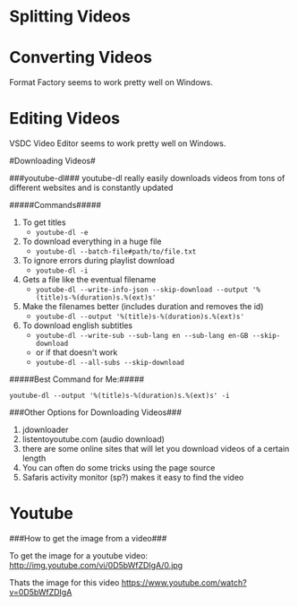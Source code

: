 # Splitting Videos 

# Converting Videos #
Format Factory seems to work pretty well on Windows.

# Editing Videos #
VSDC Video Editor seems to work pretty well on Windows.

#Downloading Videos#

###youtube-dl###
youtube-dl really easily downloads videos from tons of different websites and is constantly updated

#####Commands#####
1. To get titles
	* `youtube-dl -e` 
1. To download everything in a huge file
	* `youtube-dl --batch-file#path/to/file.txt`
1. To ignore errors during playlist download
	* `youtube-dl -i`
1. Gets a file like the eventual filename
	* `youtube-dl --write-info-json --skip-download --output '%(title)s-%(duration)s.%(ext)s'`
1. Make the filenames better (includes duration and removes the id)
	* `youtube-dl --output '%(title)s-%(duration)s.%(ext)s'`
1. To download english subtitles
	* `youtube-dl --write-sub --sub-lang en --sub-lang en-GB --skip-download`
	* or if that doesn't work
	* `youtube-dl --all-subs --skip-download`
	

#####Best Command for Me:#####

` youtube-dl --output '%(title)s-%(duration)s.%(ext)s' -i `

###Other Options for Downloading Videos###
1. jdownloader
1. listentoyoutube.com (audio download)
1. there are some online sites that will let you download videos of a certain length
1. You can often do some tricks using the page source
1. Safaris activity monitor (sp?) makes it easy to find the video


# Youtube #

###How to get the image from a video###

To get the image for a youtube video:
http://img.youtube.com/vi/0D5bWfZDIgA/0.jpg

Thats the image for this video
https://www.youtube.com/watch?v=0D5bWfZDIgA